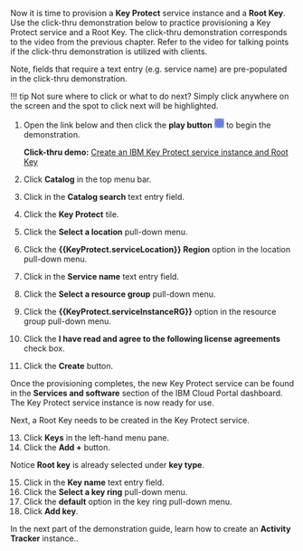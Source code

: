 Now it is time to provision a **Key Protect** service instance and a **Root Key**. Use the click-thru demonstration below to practice provisioning a Key Protect service and a Root Key. The click-thru demonstration corresponds to the video from the previous chapter. Refer to the video for talking points if the click-thru demonstration is utilized with clients.

Note, fields that require a text entry (e.g. service name) are pre-populated in the click-thru demonstration.

!!! tip
    Not sure where to click or what to do next? Simply click anywhere on the screen and the spot to click next will be highlighted.

1. Open the link below and then click the **play button** ![](_attachments/ClickThruPlayButton.png) to begin the demonstration.

    **Click-thru demo:** <a href="https://ibm.github.io/SalesEnablement-COS-L3/includes/CreateKPservice/index.html" target ="_blank">Create an IBM Key Protect service instance and Root Key</a>

2. Click **Catalog** in the top menu bar.
3. Click in the **Catalog search** text entry field.
4. Click the **Key Protect** tile.
5. Click the **Select a location** pull-down menu.
7. Click the **{{KeyProtect.serviceLocation}} Region** option in the location pull-down menu.
8. Click in the **Service name** text entry field.
9. Click the **Select a resource group** pull-down menu.
10. Click the **{{KeyProtect.serviceInstanceRG}}** option in the resource group pull-down menu.
11. Click the **I have read and agree to the following license agreements** check box.
12. Click the **Create** button.

Once the provisioning completes, the new Key Protect service can be found in the **Services and software** section of the IBM Cloud Portal dashboard. The Key Protect service instance is now ready for use.

Next, a Root Key needs to be created in the Key Protect service.

13. Click **Keys** in the left-hand menu pane.
14. Click the **Add +** button.

Notice **Root key** is already selected under **key type**.

15. Click in the **Key name** text entry  field.
16. Click the **Select a key ring** pull-down menu.
17. Click the **default** option in the key ring pull-down menu.
18. Click **Add key**.

In the next part of the demonstration guide, learn how to create an **Activity Tracker** instance..
